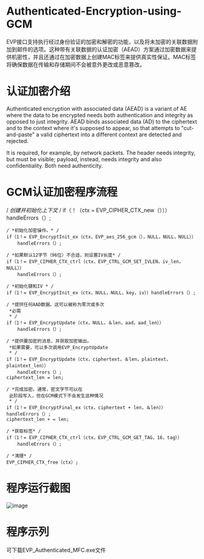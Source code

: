 # Authenticated-Encryption-using-GCM
EVP接口支持执行经过身份验证的加密和解密的功能，以及将未加密的关联数据附加到邮件的选项。这种带有关联数据的认证加密（AEAD）方案通过加密数据来提供机密性，并且还通过在加密数据上创建MAC标签来提供真实性保证。MAC标签将确保数据在传输和存储期间不会被意外更改或恶意篡改。


# 认证加密介绍
Authenticated encryption with associated data (AEAD) is a variant of AE where the data to be encrypted needs both authentication and integrity as opposed to just integrity. AEAD binds associated data (AD) to the ciphertext and to the context where it's supposed to appear, so that attempts to "cut-and-paste" a valid ciphertext into a different context are detected and rejected.

It is required, for example, by network packets. The header needs integrity, but must be visible; payload, instead, needs integrity and also confidentiality. Both need authenticity.

# GCM认证加密程序流程
/ *创建并初始化上下文* / 
	if（！（ctx = EVP_CIPHER_CTX_new（）））handleErrors（）; 

	/ *初始化加密操作。* / 
	if（1！= EVP_EncryptInit_ex（ctx，EVP_aes_256_gcm（），NULL，NULL，NULL））
		handleErrors（）; 

	/ *如果默认12字节（96位）不合适，则设置IV长度* / 
	if（1！= EVP_CIPHER_CTX_ctrl（ctx，EVP_CTRL_GCM_SET_IVLEN，iv_len，NULL））
		handleErrors（）;

	/ *初始化键和IV * / 
	if（1！= EVP_EncryptInit_ex（ctx，NULL，NULL，key，iv））handleErrors（）; 

	/ *提供任何AAD数据。这可以被称为零次或多次
	 *必需
	 * / 
	if（1！= EVP_EncryptUpdate（ctx，NULL，＆len，aad，aad_len））
		handleErrors（）; 

	/ *提供要加密的消息，并获取加密输出。
	 *如果需要，可以多次调用EVP_EncryptUpdate 
	 * / 
	if（1！= EVP_EncryptUpdate（ctx，ciphertext，＆len，plaintext，plaintext_len））
		handleErrors（）; 
	ciphertext_len = len; 

	/ *完成加密。通常，密文字节可以在
	 此阶段写入，但在GCM模式下不会发生这种情况
	 * / 
	if（1！= EVP_EncryptFinal_ex（ctx，ciphertext + len，＆len））handleErrors（）; 
	ciphertext_len + = len; 

	/ *获取标签* / 
	if（1！= EVP_CIPHER_CTX_ctrl（ctx，EVP_CTRL_GCM_GET_TAG，16，tag））
		handleErrors（）; 

	/ *清理* / 
	EVP_CIPHER_CTX_free（ctx）; 
	
# 程序运行截图
![image](https://github.com/Ruipeng-LI/Authenticated-Encryption-using-GCM/blob/master/%E6%90%9C%E7%8B%97%E6%88%AA%E5%9B%BE20190129204128.png)
# 程序示列
可下载EVP_Authenticated_MFC.exe文件



